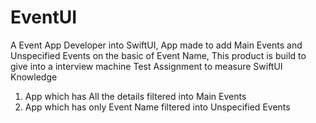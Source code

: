 # EventUI
A Event App Developer into SwiftUI, App made to add Main Events and Unspecified Events on the basic of Event Name, This product is build to give into a interview machine Test Assignment to measure SwiftUI Knowledge

1. App which has All the details filtered into Main Events
2. App which has only Event Name filtered into Unspecified Events
